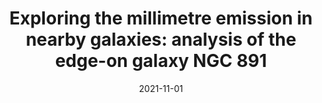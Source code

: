 ---
title: "Exploring the millimetre emission in nearby galaxies: analysis of the edge-on galaxy NGC 891"
collection: "publications"
category: "co_papers"
permalink: /publications/2021arXiv211101734K
link: https://ui.adsabs.harvard.edu/abs/2021arXiv211101734K/abstract
date: 2021-11-01
venue: "arXiv e-prints"
citation: "Katsioli, S., Adam, R., Ade, P., et al. (2021), arXiv e-prints, arXiv:2111.01734."
---